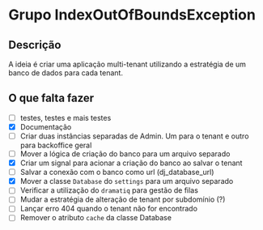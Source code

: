 # Grupo IndexOutOfBoundsException

## Descrição

A ideia é criar uma aplicação multi-tenant utilizando a estratégia de um banco de dados para cada tenant.

## O que falta fazer

- [ ] testes, testes e mais testes
- [x] Documentação
- [ ] Criar duas instâncias separadas de Admin. Um para o tenant e outro para backoffice geral
- [ ] Mover a lógica de criação do banco para um arquivo separado
- [x] Criar um signal para acionar a criação do banco ao salvar o tenant
- [ ] Salvar a conexão com o banco como url (dj_database_url)
- [x] Mover a classe `Database` do `settings` para um arquivo separado
- [ ] Verificar a utilização do `dramatiq` para gestão de filas
- [ ] Mudar a estratégia de alteração de tenant por subdomínio (?)
- [ ] Lançar erro 404 quando o tenant não for encontrado
- [ ] Remover o atributo `cache` da classe Database
